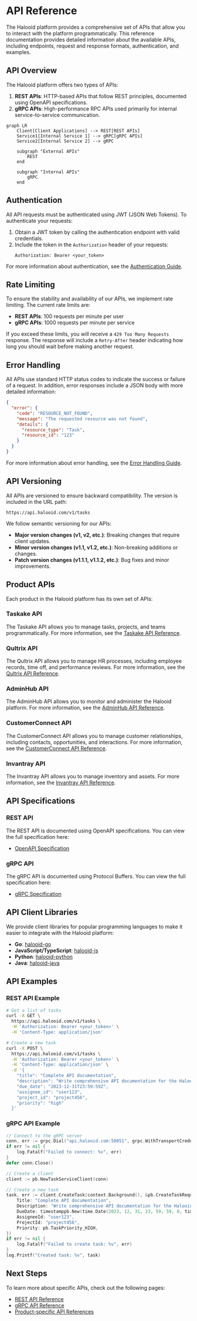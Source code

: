 # API Reference

The Halooid platform provides a comprehensive set of APIs that allow you to interact with the platform programmatically. This reference documentation provides detailed information about the available APIs, including endpoints, request and response formats, authentication, and examples.

## API Overview

The Halooid platform offers two types of APIs:

1. **REST APIs**: HTTP-based APIs that follow REST principles, documented using OpenAPI specifications.
2. **gRPC APIs**: High-performance RPC APIs used primarily for internal service-to-service communication.

```mermaid
graph LR
    Client[Client Applications] --> REST[REST APIs]
    Service1[Internal Service 1] --> gRPC[gRPC APIs]
    Service2[Internal Service 2] --> gRPC
    
    subgraph "External APIs"
        REST
    end
    
    subgraph "Internal APIs"
        gRPC
    end
```

## Authentication

All API requests must be authenticated using JWT (JSON Web Tokens). To authenticate your requests:

1. Obtain a JWT token by calling the authentication endpoint with valid credentials.
2. Include the token in the `Authorization` header of your requests:
   ```
   Authorization: Bearer <your_token>
   ```

For more information about authentication, see the [Authentication Guide](../architecture/api.md#authentication).

## Rate Limiting

To ensure the stability and availability of our APIs, we implement rate limiting. The current rate limits are:

- **REST APIs**: 100 requests per minute per user
- **gRPC APIs**: 1000 requests per minute per service

If you exceed these limits, you will receive a `429 Too Many Requests` response. The response will include a `Retry-After` header indicating how long you should wait before making another request.

## Error Handling

All APIs use standard HTTP status codes to indicate the success or failure of a request. In addition, error responses include a JSON body with more detailed information:

```json
{
  "error": {
    "code": "RESOURCE_NOT_FOUND",
    "message": "The requested resource was not found",
    "details": {
      "resource_type": "Task",
      "resource_id": "123"
    }
  }
}
```

For more information about error handling, see the [Error Handling Guide](../architecture/api.md#error-handling).

## API Versioning

All APIs are versioned to ensure backward compatibility. The version is included in the URL path:

```
https://api.halooid.com/v1/tasks
```

We follow semantic versioning for our APIs:

- **Major version changes (v1, v2, etc.)**: Breaking changes that require client updates.
- **Minor version changes (v1.1, v1.2, etc.)**: Non-breaking additions or changes.
- **Patch version changes (v1.1.1, v1.1.2, etc.)**: Bug fixes and minor improvements.

## Product APIs

Each product in the Halooid platform has its own set of APIs:

### Taskake API

The Taskake API allows you to manage tasks, projects, and teams programmatically. For more information, see the [Taskake API Reference](../products/taskake/api.md).

### Qultrix API

The Qultrix API allows you to manage HR processes, including employee records, time off, and performance reviews. For more information, see the [Qultrix API Reference](../products/qultrix/api.md).

### AdminHub API

The AdminHub API allows you to monitor and administer the Halooid platform. For more information, see the [AdminHub API Reference](../products/adminhub/api.md).

### CustomerConnect API

The CustomerConnect API allows you to manage customer relationships, including contacts, opportunities, and interactions. For more information, see the [CustomerConnect API Reference](../products/customerconnect/api.md).

### Invantray API

The Invantray API allows you to manage inventory and assets. For more information, see the [Invantray API Reference](../products/invantray/api.md).

## API Specifications

### REST API

The REST API is documented using OpenAPI specifications. You can view the full specification here:

- [OpenAPI Specification](rest.md)

### gRPC API

The gRPC API is documented using Protocol Buffers. You can view the full specification here:

- [gRPC Specification](grpc.md)

## API Client Libraries

We provide client libraries for popular programming languages to make it easier to integrate with the Halooid platform:

- **Go**: [halooid-go](https://github.com/yourusername/halooid-go)
- **JavaScript/TypeScript**: [halooid-js](https://github.com/yourusername/halooid-js)
- **Python**: [halooid-python](https://github.com/yourusername/halooid-python)
- **Java**: [halooid-java](https://github.com/yourusername/halooid-java)

## API Examples

### REST API Example

```bash
# Get a list of tasks
curl -X GET \
  https://api.halooid.com/v1/tasks \
  -H 'Authorization: Bearer <your_token>' \
  -H 'Content-Type: application/json'

# Create a new task
curl -X POST \
  https://api.halooid.com/v1/tasks \
  -H 'Authorization: Bearer <your_token>' \
  -H 'Content-Type: application/json' \
  -d '{
    "title": "Complete API documentation",
    "description": "Write comprehensive API documentation for the Halooid platform",
    "due_date": "2023-12-31T23:59:59Z",
    "assignee_id": "user123",
    "project_id": "project456",
    "priority": "high"
  }'
```

### gRPC API Example

```go
// Connect to the gRPC server
conn, err := grpc.Dial("api.halooid.com:50051", grpc.WithTransportCredentials(credentials))
if err != nil {
    log.Fatalf("Failed to connect: %v", err)
}
defer conn.Close()

// Create a client
client := pb.NewTaskServiceClient(conn)

// Create a new task
task, err := client.CreateTask(context.Background(), &pb.CreateTaskRequest{
    Title: "Complete API documentation",
    Description: "Write comprehensive API documentation for the Halooid platform",
    DueDate: timestamppb.New(time.Date(2023, 12, 31, 23, 59, 59, 0, time.UTC)),
    AssigneeId: "user123",
    ProjectId: "project456",
    Priority: pb.TaskPriority_HIGH,
})
if err != nil {
    log.Fatalf("Failed to create task: %v", err)
}
log.Printf("Created task: %v", task)
```

## Next Steps

To learn more about specific APIs, check out the following pages:

- [REST API Reference](rest.md)
- [gRPC API Reference](grpc.md)
- [Product-specific API References](#product-apis)
